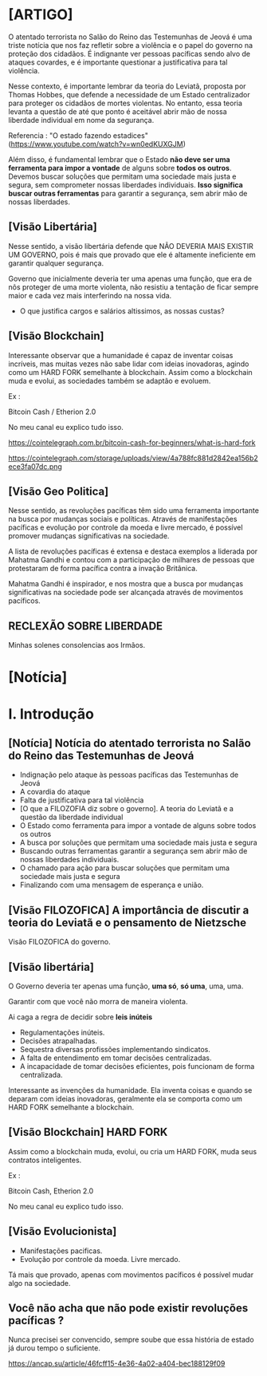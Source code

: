 # [ARTIGO]

O atentado terrorista no Salão do Reino das Testemunhas de Jeová é uma triste notícia que nos faz refletir sobre a violência e o papel do governo na proteção dos cidadãos. É indignante ver pessoas pacíficas sendo alvo de ataques covardes, e é importante questionar a justificativa para tal violência.

Nesse contexto, é importante lembrar da teoria do Leviatã, proposta por Thomas Hobbes, que defende a necessidade de um Estado centralizador para proteger os cidadãos de mortes violentas. No entanto, essa teoria levanta a questão de até que ponto é aceitável abrir mão de nossa liberdade individual em nome da segurança.

Referencia : "O estado fazendo estadices" (https://www.youtube.com/watch?v=wn0edKUXGJM)

Além disso, é fundamental lembrar que o Estado **não deve ser uma ferramenta para impor a vontade** de alguns sobre **todos os outros**. Devemos buscar soluções que permitam uma sociedade mais justa e segura, sem comprometer nossas liberdades individuais. **Isso significa buscar outras ferramentas** para garantir a segurança, sem abrir mão de nossas liberdades.

## [Visão Libertária]

Nesse sentido, a visão libertária defende que NÃO DEVERIA MAIS EXISTIR UM GOVERNO, pois é mais que provado que ele é altamente ineficiente em garantir qualquer segurança.

Governo que inicialmente deveria ter uma apenas uma função, que era de nôs proteger de uma morte violenta, não resistiu a tentação de ficar sempre maior e cada vez mais interferindo na nossa vida.

* O que justifica cargos e salários altissimos, as nossas custas?

## [Visão Blockchain] 

Interessante observar que a humanidade é capaz de inventar coisas incríveis, mas muitas vezes não sabe lidar com ideias inovadoras, agindo como um HARD FORK semelhante à blockchain. Assim como a blockchain muda e evolui, as sociedades também se adaptão e evoluem.

Ex :

Bitcoin Cash / Etherion 2.0 

No meu canal eu explico tudo isso.

https://cointelegraph.com.br/bitcoin-cash-for-beginners/what-is-hard-fork

https://cointelegraph.com/storage/uploads/view/4a788fc881d2842ea156b2ece3fa07dc.png

## [Visão Geo Politica] 

Nesse sentido, as revoluções pacíficas têm sido uma ferramenta importante na busca por mudanças sociais e políticas. Através de manifestações pacíficas e evolução por controle da moeda e livre mercado, é possível promover mudanças significativas na sociedade.

A lista de revoluções pacíficas é extensa e destaca exemplos a liderada por  Mahatma Gandhi e contou com a participação de milhares de pessoas que protestaram de forma pacífica contra a invação Britânica. 

Mahatma Gandhi é inspirador, e nos mostra que a busca por mudanças significativas na sociedade pode ser alcançada através de movimentos pacíficos.

## RECLEXÃO SOBRE LIBERDADE

Minhas solenes consolencias aos Irmãos.

# [Notícia]

# I. Introdução

## [Notícia] Notícia do atentado terrorista no Salão do Reino das Testemunhas de Jeová

* Indignação pelo ataque às pessoas pacíficas das Testemunhas de Jeová
* A covardia do ataque
* Falta de justificativa para tal violência
* [O que a FILOZOFIA diz sobre o governo]. A teoria do Leviatã e a questão da liberdade individual
* O Estado como ferramenta para impor a vontade de alguns sobre todos os outros
* A busca por soluções que permitam uma sociedade mais justa e segura
* Buscando outras ferramentas garantir a segurança sem abrir mão de nossas liberdades individuais.
* O chamado para ação para buscar soluções que permitam uma sociedade mais justa e segura
* Finalizando com uma mensagem de esperança e união.

## [Visão FILOZOFICA] A importância de discutir a teoria do Leviatã e o pensamento de Nietzsche

Visão FILOZOFICA do governo.

## [Visão libertária]

O Governo deveria ter apenas uma função, **uma só**, **só uma**, uma, uma.

Garantir com que você não morra de maneira violenta.

Ai caga a regra de decidir sobre **leis inúteis**
* Regulamentações inúteis.
* Decisões atrapalhadas.
* Sequestra diversas profissões implementando sindicatos.
* A falta de entendimento em tomar decisões centralizadas.
* A incapacidade de tomar decisões eficientes, pois funcionam de forma centralizada.

Interessante as invenções da humanidade. Ela inventa coisas e quando se deparam com ideias inovadoras, geralmente ela se comporta como um HARD FORK semelhante a blockchain.

## [Visão Blockchain] HARD FORK

Assim como a blockchain muda, evolui, ou cria um HARD FORK, muda seus contratos inteligentes.

Ex :

Bitcoin Cash, Etherion 2.0 

No meu canal eu explico tudo isso.

## [Visão Evolucionista] 

* Manifestações pacificas.
* Evolução por controle da moeda. Livre mercado.

Tá mais que provado, apenas com movimentos pacíficos é possível mudar algo na sociedade.

## Você não acha que não pode existir revoluções pacíficas ?


Nunca precisei ser convencido, sempre soube que essa história de estado já durou tempo o suficiente.

https://ancap.su/article/46fcff15-4e36-4a02-a404-bec188129f09